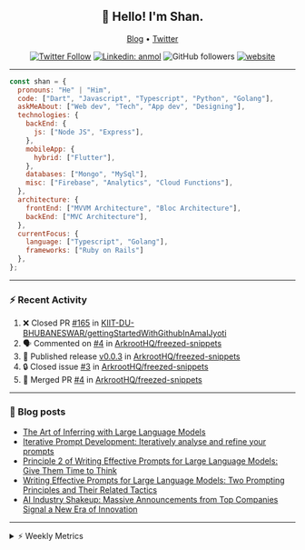 <h2 align="center">👋 Hello! I'm Shan.</h2>
<p align="center">
  <a href="https://medium.com/feed/@shan-shaji">Blog</a> •
  <a href="https://twitter.com/intent/follow?screen_name=shan__shaji">Twitter</a>
</p>

<p align="center"><a href="https://twitter.com/intent/follow?screen_name=shan__shaji"><img src="https://img.shields.io/twitter/follow/shan__shaji?style=flat" alt="Twitter Follow"></a>
<a href="https://www.linkedin.com/in/shan-shaji/"><img src="https://img.shields.io/badge/shan-shaji?style=flat-square&amp;logo=Linkedin&amp;logoColor=white&amp;link=https://www.linkedin.com/in/shan-shaji/" alt="Linkedin: anmol"></a>
<img src="https://img.shields.io/github/followers/shan-shaji?label=Follow&amp;style=social" alt="GitHub followers">
<a href="http://shan-shaji.github.io/"><img src="https://img.shields.io/badge/Website-46a2f1.svg?&amp;style=flat-square&amp;logo=Google-Chrome&amp;logoColor=white&amp;link=http://shan-shaji.github.io/" alt="website"></a></p>

<hr>

```javascript
const shan = {
  pronouns: "He" | "Him",
  code: ["Dart", "Javascript", "Typescript", "Python", "Golang"],
  askMeAbout: ["Web dev", "Tech", "App dev", "Designing"],
  technologies: {
    backEnd: {
      js: ["Node JS", "Express"],
    },
    mobileApp: {
      hybrid: ["Flutter"],
    },
    databases: ["Mongo", "MySql"],
    misc: ["Firebase", "Analytics", "Cloud Functions"],
  },
  architecture: {
    frontEnd: ["MVVM Architecture", "Bloc Architecture"],
    backEnd: ["MVC Architecture"],
  },
  currentFocus: {
    language: ["Typescript", "Golang"],
    frameworks: ["Ruby on Rails"]
  },
};
```

---

### ⚡ Recent Activity

<!--START_SECTION:activity-->
1. ❌ Closed PR [#165](https://github.com/KIIT-DU-BHUBANESWAR/gettingStartedWithGithubInAmalJyoti/pull/165) in [KIIT-DU-BHUBANESWAR/gettingStartedWithGithubInAmalJyoti](https://github.com/KIIT-DU-BHUBANESWAR/gettingStartedWithGithubInAmalJyoti)
2. 🗣 Commented on [#4](https://github.com/ArkrootHQ/freezed-snippets/pull/4#issuecomment-1688772063) in [ArkrootHQ/freezed-snippets](https://github.com/ArkrootHQ/freezed-snippets)
3. 🚀 Published release [v0.0.3](https://github.com/ArkrootHQ/freezed-snippets/releases/tag/v0.0.3) in [ArkrootHQ/freezed-snippets](https://github.com/ArkrootHQ/freezed-snippets)
4. 🔒 Closed issue [#3](https://github.com/ArkrootHQ/freezed-snippets/issues/3) in [ArkrootHQ/freezed-snippets](https://github.com/ArkrootHQ/freezed-snippets)
5. 🎉 Merged PR [#4](https://github.com/ArkrootHQ/freezed-snippets/pull/4) in [ArkrootHQ/freezed-snippets](https://github.com/ArkrootHQ/freezed-snippets)
<!--END_SECTION:activity-->

---

### 📕 Blog posts

<!-- BLOG-POST-LIST:START -->
- [The Art of Inferring with Large Language Models](https://dev.to/arkroot/the-art-of-inferring-with-large-language-models-243m)
- [Iterative Prompt Development: Iteratively analyse and refine your prompts](https://dev.to/arkroot/iterative-prompt-development-iteratively-analyse-and-refine-your-prompts-3ibl)
- [Principle 2 of Writing Effective Prompts for Large Language Models: Give Them Time to Think](https://dev.to/arkroot/principle-2-of-writing-effective-prompts-for-large-language-models-give-them-time-to-think-25j3)
- [Writing Effective Prompts for Large Language Models: Two Prompting Principles and Their Related Tactics](https://dev.to/arkroot/writing-effective-prompts-for-large-language-models-two-prompting-principles-and-their-related-tactics-151a)
- [AI Industry Shakeup: Massive Announcements from Top Companies Signal a New Era of Innovation](https://dev.to/shanshaji/ai-industry-shakeup-massive-announcements-from-top-companies-signal-a-new-era-of-innovation-pj7)
<!-- BLOG-POST-LIST:END -->

<hr>
<details>
    <summary>⚡ Weekly Metrics</summary>
    <p>
    
<!--START_SECTION:waka-->
![Code Time](http://img.shields.io/badge/Code%20Time-2%2C661%20hrs%2029%20mins-blue)

![Profile Views](http://img.shields.io/badge/Profile%20Views-2-blue)

**🐱 My GitHub Data** 

> 📦 ? Used in GitHub's Storage 
 > 
> 🏆 525 Contributions in the Year 2023
 > 
> 💼 Opted to Hire
 > 
> 📜 124 Public Repositories 
 > 
> 🔑 0 Private Repositories 
 > 
**I'm a Night 🦉** 

```text
🌞 Morning                5633 commits        ███░░░░░░░░░░░░░░░░░░░░░░   13.42 % 
🌆 Daytime                11904 commits       ███████░░░░░░░░░░░░░░░░░░   28.36 % 
🌃 Evening                18218 commits       ███████████░░░░░░░░░░░░░░   43.40 % 
🌙 Night                  6218 commits        ████░░░░░░░░░░░░░░░░░░░░░   14.81 % 
```
📅 **I'm Most Productive on Thursday** 

```text
Monday                   6391 commits        ████░░░░░░░░░░░░░░░░░░░░░   15.23 % 
Tuesday                  7015 commits        ████░░░░░░░░░░░░░░░░░░░░░   16.71 % 
Wednesday                5274 commits        ███░░░░░░░░░░░░░░░░░░░░░░   12.57 % 
Thursday                 8424 commits        █████░░░░░░░░░░░░░░░░░░░░   20.07 % 
Friday                   7565 commits        █████░░░░░░░░░░░░░░░░░░░░   18.02 % 
Saturday                 3611 commits        ██░░░░░░░░░░░░░░░░░░░░░░░   08.60 % 
Sunday                   3693 commits        ██░░░░░░░░░░░░░░░░░░░░░░░   08.80 % 
```


📊 **This Week I Spent My Time On** 

```text
🕑︎ Time Zone: Asia/Kolkata

💬 Programming Languages: 
Dart                     9 hrs 27 mins       ████████████████░░░░░░░░░   62.18 % 
Python                   2 hrs 5 mins        ███░░░░░░░░░░░░░░░░░░░░░░   13.71 % 
Bash                     1 hr 14 mins        ██░░░░░░░░░░░░░░░░░░░░░░░   08.19 % 
Ruby                     39 mins             █░░░░░░░░░░░░░░░░░░░░░░░░   04.35 % 
JSON                     34 mins             █░░░░░░░░░░░░░░░░░░░░░░░░   03.81 % 

🔥 Editors: 
Android Studio           9 hrs 17 mins       ███████████████░░░░░░░░░░   61.06 % 
VS Code                  5 hrs 55 mins       ██████████░░░░░░░░░░░░░░░   38.94 % 

🐱‍💻 Projects: 
turbo-flutter            5 hrs 31 mins       █████████░░░░░░░░░░░░░░░░   36.36 % 
timezone-sh              3 hrs 26 mins       ██████░░░░░░░░░░░░░░░░░░░   22.65 % 
timezone                 1 hr 24 mins        ██░░░░░░░░░░░░░░░░░░░░░░░   09.28 % 
arkroot_todo             1 hr                ██░░░░░░░░░░░░░░░░░░░░░░░   06.62 % 
turbo                    46 mins             █░░░░░░░░░░░░░░░░░░░░░░░░   05.09 % 

💻 Operating System: 
Mac                      15 hrs 12 mins      █████████████████████████   100.00 % 
```

**I Mostly Code in Dart** 

```text
Dart                     53 repos            ████████████░░░░░░░░░░░░░   46.90 % 
Python                   6 repos             █░░░░░░░░░░░░░░░░░░░░░░░░   05.31 % 
TypeScript               4 repos             █░░░░░░░░░░░░░░░░░░░░░░░░   03.54 % 
C++                      3 repos             █░░░░░░░░░░░░░░░░░░░░░░░░   02.65 % 
Shell                    1 repo              ░░░░░░░░░░░░░░░░░░░░░░░░░   00.88 % 
```




 Last Updated on 08/09/2023 18:49:58 UTC
<!--END_SECTION:waka-->

</p>
 </details>
